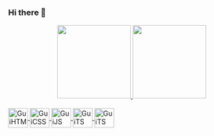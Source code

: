 ### Hi there 👋

<div align="center">
  <a href="https://github.com/GuilhermeKlippel">
  <img height="150em" src="https://github-readme-stats.vercel.app/api?username=GuilhermeKlippel&show_icons=true&theme=dracula&include_all_commits=true&count_private=true"/>
  <img height="150em" src="https://github-readme-stats.vercel.app/api/top-langs/?username=GuilhermeKlippel&layout=compact&langs_count=7&theme=dark"/>
</div>

<div style=display:inline_block><br>
  <img align="center" alt="GuiHTML" heigth="30" width="40" src="https://cdn.jsdelivr.net/gh/devicons/devicon/icons/html5/html5-original.svg" />
  <img align="center" alt="GuiCSS" heigth="30" width="40" src="https://cdn.jsdelivr.net/gh/devicons/devicon/icons/css3/css3-original.svg" />
  <img align="center" alt="GuiJS" heigth="30" width="40" src="https://cdn.jsdelivr.net/gh/devicons/devicon/icons/javascript/javascript-original.svg" />
  <img align="center" alt="GuiTS" heigth="30" width="40" src="https://cdn.jsdelivr.net/gh/devicons/devicon/icons/typescript/typescript-original.svg" />
  <img align="center" alt="GuiTS" heigth="30" width="40" src="https://cdn.jsdelivr.net/gh/devicons/devicon/icons/react/react-original.svg" />
</div>
